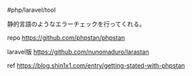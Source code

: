 #php/laravel/tool  

静的言語のようなエラーチェックを行ってくれる。

repo
https://github.com/phpstan/phpstan

laravel版
https://github.com/nunomaduro/larastan

ref
https://blog.shin1x1.com/entry/getting-stated-with-phpstan